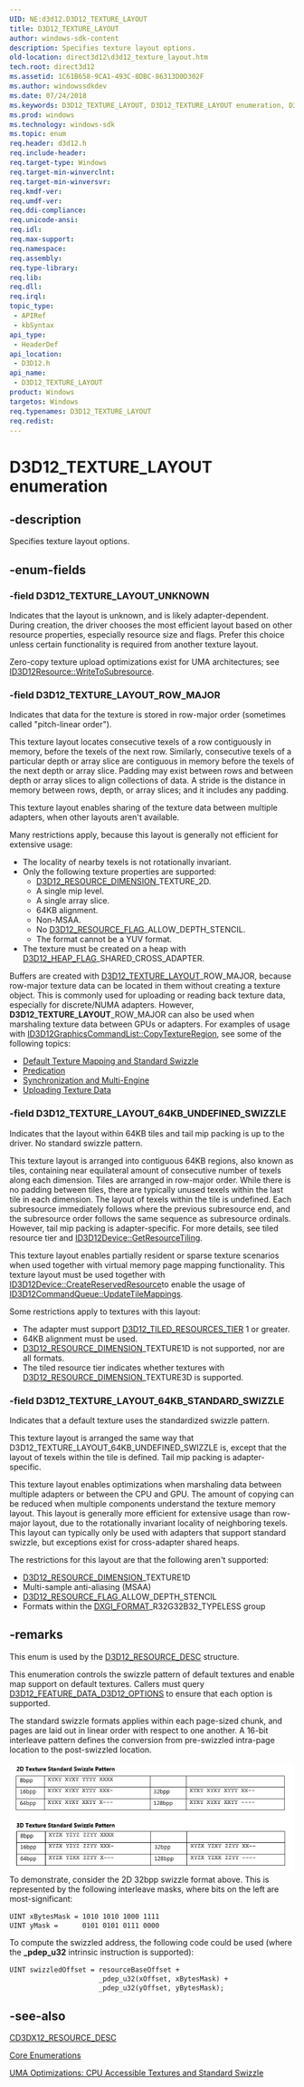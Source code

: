 ```yaml
---
UID: NE:d3d12.D3D12_TEXTURE_LAYOUT
title: D3D12_TEXTURE_LAYOUT
author: windows-sdk-content
description: Specifies texture layout options.
old-location: direct3d12\d3d12_texture_layout.htm
tech.root: direct3d12
ms.assetid: 1C61B658-9CA1-493C-8DBC-86313D0D302F
ms.author: windowssdkdev
ms.date: 07/24/2018
ms.keywords: D3D12_TEXTURE_LAYOUT, D3D12_TEXTURE_LAYOUT enumeration, D3D12_TEXTURE_LAYOUT_64KB_STANDARD_SWIZZLE, D3D12_TEXTURE_LAYOUT_64KB_UNDEFINED_SWIZZLE, D3D12_TEXTURE_LAYOUT_ROW_MAJOR, D3D12_TEXTURE_LAYOUT_UNKNOWN, d3d12/D3D12_TEXTURE_LAYOUT, d3d12/D3D12_TEXTURE_LAYOUT_64KB_STANDARD_SWIZZLE, d3d12/D3D12_TEXTURE_LAYOUT_64KB_UNDEFINED_SWIZZLE, d3d12/D3D12_TEXTURE_LAYOUT_ROW_MAJOR, d3d12/D3D12_TEXTURE_LAYOUT_UNKNOWN, direct3d12.d3d12_texture_layout
ms.prod: windows
ms.technology: windows-sdk
ms.topic: enum
req.header: d3d12.h
req.include-header: 
req.target-type: Windows
req.target-min-winverclnt: 
req.target-min-winversvr: 
req.kmdf-ver: 
req.umdf-ver: 
req.ddi-compliance: 
req.unicode-ansi: 
req.idl: 
req.max-support: 
req.namespace: 
req.assembly: 
req.type-library: 
req.lib: 
req.dll: 
req.irql: 
topic_type:
 - APIRef
 - kbSyntax
api_type:
 - HeaderDef
api_location:
 - D3D12.h
api_name:
 - D3D12_TEXTURE_LAYOUT
product: Windows
targetos: Windows
req.typenames: D3D12_TEXTURE_LAYOUT
req.redist: 
---
```


# D3D12_TEXTURE_LAYOUT enumeration


## -description


Specifies texture layout options.
        


## -enum-fields




### -field D3D12_TEXTURE_LAYOUT_UNKNOWN

Indicates that the layout is unknown, and is likely adapter-dependent.
              During creation, the driver chooses the most efficient layout based on other resource properties, especially resource size and flags.
              Prefer this choice unless certain functionality is required from another texture layout.
            

Zero-copy texture upload optimizations exist for UMA architectures; see <a href="https://msdn.microsoft.com/8781E2FE-8D82-41F5-B541-A96DA11CA290">ID3D12Resource::WriteToSubresource</a>.
            


### -field D3D12_TEXTURE_LAYOUT_ROW_MAJOR

Indicates that data for the texture is stored in row-major order (sometimes called "pitch-linear order").
            

This texture layout locates consecutive texels of a row contiguously in memory, before the texels of the next row.
              Similarly, consecutive texels of a particular depth or array slice are contiguous in memory before the texels of the next depth or array slice.
              Padding may exist between rows and between depth or array slices to align collections of data.
              A stride is the distance in memory between rows, depth, or array slices; and it includes any padding.
            

This texture layout enables sharing of the texture data between multiple adapters, when other layouts aren't available.
            

Many restrictions apply, because this layout is generally not efficient for extensive usage:
            

<ul>
<li>The locality of nearby texels is not rotationally invariant.
              </li>
<li>Only the following texture properties are supported:
                <ul>
<li>
<a href="https://msdn.microsoft.com/E04F3124-01FB-4EE7-BDF8-4821F2F1FCEB">D3D12_RESOURCE_DIMENSION</a>_TEXTURE_2D.
                  </li>
<li>A single mip level.
                  </li>
<li>A single array slice.
                  </li>
<li>64KB alignment.
                  </li>
<li>Non-MSAA.
                  </li>
<li>No <a href="https://msdn.microsoft.com/EC9DA05A-D0C0-4642-8E49-9ED98B4F19B4">D3D12_RESOURCE_FLAG</a>_ALLOW_DEPTH_STENCIL.
                  </li>
<li>The format cannot be a YUV format.
                  </li>
</ul>
</li>
<li>The texture must be created on a heap with <a href="https://msdn.microsoft.com/C3C1B611-714C-49DB-8034-9C9B7D6772E4">D3D12_HEAP_FLAG</a>_SHARED_CROSS_ADAPTER.
              </li>
</ul>
Buffers are created with <a href="https://msdn.microsoft.com/1C61B658-9CA1-493C-8DBC-86313D0D302F">D3D12_TEXTURE_LAYOUT</a>_ROW_MAJOR, because row-major texture data can be located in them without creating a texture object.
              This is commonly used for uploading or reading back texture data, especially for discrete/NUMA adapters.
              However, <b>D3D12_TEXTURE_LAYOUT</b>_ROW_MAJOR can also be used when marshaling texture data between GPUs or adapters.
              For examples of usage with <a href="https://msdn.microsoft.com/2EAFC6B9-376C-4801-8E53-BF0DB08943AA">ID3D12GraphicsCommandList::CopyTextureRegion</a>, see some of the following topics:
            

<ul>
<li>
<a href="https://msdn.microsoft.com/26C41948-9625-4786-BBDF-552D1F8A2437">Default Texture Mapping and Standard Swizzle</a>
</li>
<li>
<a href="https://msdn.microsoft.com/5C5138C7-F6E8-4646-961A-0E2312B5356B">Predication</a>
</li>
<li>
<a href="https://msdn.microsoft.com/93903F50-A6CA-41C2-863D-68D645586B4C">Synchronization and Multi-Engine</a>
</li>
<li>
<a href="https://msdn.microsoft.com/22A25A94-A45C-482D-853A-FA6860EE7E4E">Uploading Texture Data</a>
</li>
</ul>

### -field D3D12_TEXTURE_LAYOUT_64KB_UNDEFINED_SWIZZLE

Indicates that the layout within 64KB tiles and tail mip packing is up to the driver.
              No standard swizzle pattern.
            

This texture layout is arranged into contiguous 64KB regions, also known as tiles, containing near equilateral amount of consecutive number of texels along each dimension.
              Tiles are arranged in row-major order.
              While there is no padding between tiles, there are typically unused texels within the last tile in each dimension.
              The layout of texels within the tile is undefined.
              Each subresource immediately follows where the previous subresource end, and the subresource order follows the same sequence as subresource ordinals.
              However, tail mip packing is adapter-specific.
              For more details, see tiled resource tier and <a href="https://msdn.microsoft.com/32574750-92D3-4CAF-90C6-BA0DEF1E5464">ID3D12Device::GetResourceTiling</a>.
            

This texture layout enables partially resident or sparse texture scenarios when used together with virtual memory page mapping functionality.
              This texture layout must be used together with <a href="https://msdn.microsoft.com/37E74129-1B5C-4997-A584-D7E9F92342EA">ID3D12Device::CreateReservedResource</a>to enable the usage of <a href="https://msdn.microsoft.com/8A8017E5-AB55-4660-855B-D6F93F69CB52">ID3D12CommandQueue::UpdateTileMappings</a>.
            

Some restrictions apply to textures with this layout:
            

<ul>
<li>The adapter must support <a href="https://msdn.microsoft.com/ADBA96C3-BD9E-4F12-89C8-371F6F7D369D">D3D12_TILED_RESOURCES_TIER</a> 1 or greater.
              </li>
<li>64KB alignment must be used.
              </li>
<li>
<a href="https://msdn.microsoft.com/E04F3124-01FB-4EE7-BDF8-4821F2F1FCEB">D3D12_RESOURCE_DIMENSION</a>_TEXTURE1D is not supported, nor are all formats.
              </li>
<li>The tiled resource tier indicates whether textures with <a href="https://msdn.microsoft.com/E04F3124-01FB-4EE7-BDF8-4821F2F1FCEB">D3D12_RESOURCE_DIMENSION</a>_TEXTURE3D is supported.
              </li>
</ul>

### -field D3D12_TEXTURE_LAYOUT_64KB_STANDARD_SWIZZLE

Indicates that a default texture uses the standardized swizzle pattern.
            

This texture layout is arranged the same way that D3D12_TEXTURE_LAYOUT_64KB_UNDEFINED_SWIZZLE is, except that the layout of texels within the tile is defined.
              Tail mip packing is adapter-specific.
            

This texture layout enables optimizations when marshaling data between multiple adapters or between the CPU and GPU.
              The amount of copying can be reduced when multiple components understand the texture memory layout.
              This layout is generally more efficient for extensive usage than row-major layout, due to the rotationally invariant locality of neighboring texels.
              This layout can typically only be used with adapters that support standard swizzle, but exceptions exist for cross-adapter shared heaps.
            

The restrictions for this layout are that the following aren't supported:
            

<ul>
<li>
<a href="https://msdn.microsoft.com/E04F3124-01FB-4EE7-BDF8-4821F2F1FCEB">D3D12_RESOURCE_DIMENSION</a>_TEXTURE1D
              </li>
<li>Multi-sample anti-aliasing (MSAA)
              </li>
<li>
<a href="https://msdn.microsoft.com/EC9DA05A-D0C0-4642-8E49-9ED98B4F19B4">D3D12_RESOURCE_FLAG</a>_ALLOW_DEPTH_STENCIL
              </li>
<li>Formats within the <a href="https://msdn.microsoft.com/dce61bc4-4ed5-4e64-84e8-6db88025e5c2">DXGI_FORMAT</a>_R32G32B32_TYPELESS group
              </li>
</ul>

## -remarks



This enum is used by the <a href="https://msdn.microsoft.com/908BCB65-A7C6-473D-81AB-CCCA029AB6F9">D3D12_RESOURCE_DESC</a> structure.
      

This enumeration controls the swizzle pattern of default textures and enable map support on default textures.
          Callers must query <a href="https://msdn.microsoft.com/3193E3CC-C6CA-43D4-8D8C-41B7FCEE2BDF">D3D12_FEATURE_DATA_D3D12_OPTIONS</a> to ensure that each option is supported.
        

The standard swizzle formats applies within each page-sized chunk, and pages are laid out in linear order with respect to one another.
          A 16-bit interleave pattern defines the conversion from pre-swizzled intra-page location to the post-swizzled location.
        

<img alt="Standard swizzle patterns" src="images/d3d12_standardswizzle.png"/>
To demonstrate, consider the 2D 32bpp swizzle format above.
          This is represented by the following interleave masks, where bits on the left are most-significant:
        

<pre class="syntax" xml:space="preserve"><code>UINT xBytesMask = 1010 1010 1000 1111
UINT yMask =      0101 0101 0111 0000</code></pre>
To compute the swizzled address, the following code could be used (where the <b>_pdep_u32</b> intrinsic instruction is supported):
        

<pre class="syntax" xml:space="preserve"><code>UINT swizzledOffset = resourceBaseOffset +
                      _pdep_u32(xOffset, xBytesMask) +
                      _pdep_u32(yOffset, yBytesMask);</code></pre>



## -see-also




<a href="https://msdn.microsoft.com/F18D41BE-8AEF-444E-AC8B-EC57C63BF083">CD3DX12_RESOURCE_DESC</a>



<a href="https://msdn.microsoft.com/76E76C85-128E-4F0E-9711-C72C4CF6C835">Core Enumerations</a>



<a href="https://msdn.microsoft.com/26C41948-9625-4786-BBDF-552D1F8A2437">UMA Optimizations: CPU Accessible Textures and Standard Swizzle</a>
 

 

